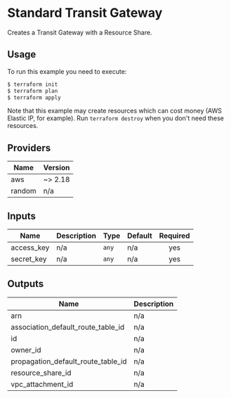 # Standard Transit Gateway

Creates a Transit Gateway with a Resource Share.

## Usage

To run this example you need to execute:

```bash
$ terraform init
$ terraform plan
$ terraform apply
```

Note that this example may create resources which can cost money (AWS Elastic IP, for example). Run `terraform destroy` when you don't need these resources.

<!-- BEGINNING OF PRE-COMMIT-TERRAFORM DOCS HOOK -->
## Providers

| Name | Version |
|------|---------|
| aws | ~> 2.18 |
| random | n/a |

## Inputs

| Name | Description | Type | Default | Required |
|------|-------------|------|---------|:-----:|
| access\_key | n/a | `any` | n/a | yes |
| secret\_key | n/a | `any` | n/a | yes |

## Outputs

| Name | Description |
|------|-------------|
| arn | n/a |
| association\_default\_route\_table\_id | n/a |
| id | n/a |
| owner\_id | n/a |
| propagation\_default\_route\_table\_id | n/a |
| resource\_share\_id | n/a |
| vpc\_attachment\_id | n/a |

<!-- END OF PRE-COMMIT-TERRAFORM DOCS HOOK -->
